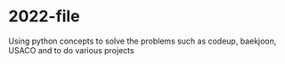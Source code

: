 # 2022-file
Using python concepts to solve the problems such as codeup, baekjoon, USACO  and to do various projects
